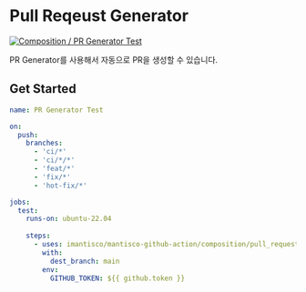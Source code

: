 # Pull Reqeust Generator

[![Composition / PR Generator Test](https://github.com/imantisco/mantisco-github-action/actions/workflows/composition_pull_reqeust_generator_test.yaml/badge.svg)](https://github.com/imantisco/mantisco-github-action/actions/workflows/composition_pull_reqeust_generator_test.yaml)

PR Generator를 사용해서 자동으로 PR을 생성할 수 있습니다.

## Get Started

```yaml
name: PR Generator Test

on:
  push:
    branches:
      - 'ci/*'
      - 'ci/*/*'
      - 'feat/*'
      - 'fix/*'
      - 'hot-fix/*'

jobs:
  test:
    runs-on: ubuntu-22.04
        
    steps:
      - uses: imantisco/mantisco-github-action/composition/pull_request_generator@main
        with:
          dest_branch: main
        env:
          GITHUB_TOKEN: ${{ github.token }}
```